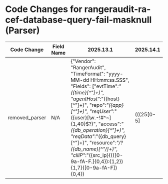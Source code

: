 # Code Changes for rangeraudit-ra-cef-database-query-fail-masknull (Parser)

| Code Change | Field Name | 2025.13.1 | 2025.14.1 |
|-------------|------------|-----------|------------|
| removed_parser | N/A | {"Vendor": "RangerAudit", "TimeFormat": "yyyy-MM-dd HH:mm:ss.SSS", "Fields": ["evtTime\"*:\"({time}[^\"]+)", "agentHost\"*:\"({host}[^\"]+)", "repo\"*:\"({app}[^\"]+)", "reqUser\"*:\"({user}[\w\.\-\!\#\^\~]{1,40}\$?)", "access\"*:\"({db_operation}[^\"]+)", "reqData\"*:\"({db_query}[^\"]+)", "resource\"*:\"\/?({db_name}[^\"\/]+)", "cliIP\"*:\"({src_ip}((([0-9a-fA-F.]{0,4}):{1,2}){1,7}([0-9a-fA-F]){0,4})|(((25[0-5]|(2[0-4]|1\d|[0-9]|)\d)\.?\b){4}))(:({src_port}\d+))?", "resType\"*:\"({resource}[^\"]+)", "result\"*:\"*({result}[^\",]+)"], "DupFields": ["db_operation->operation", "db_query->additional_info"], "Name": "rangeraudit-ra-cef-database-query-fail-masknull", "Product": "RangerAudit", "Conditions": ["\"RangerAudit\"", "access", "\"MASK_NULL\""], "ParserVersion": "v1.0.0"} | N/A |